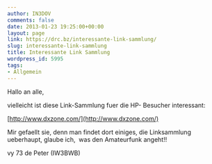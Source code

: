 ```yaml
---
author: IN3DOV
comments: false
date: 2013-01-23 19:25:00+00:00
layout: page
link: https://drc.bz/interessante-link-sammlung/
slug: interessante-link-sammlung
title: Interessante Link Sammlung
wordpress_id: 5995
tags:
- Allgemein
---
```


Hallo an alle,

vielleicht ist diese Link-Sammlung fuer die HP- Besucher interessant:

[http://www.dxzone.com/](http://www.dxzone.com/)

Mir gefaellt sie, denn man findet dort einiges, die Linksammlung ueberhaupt, glaube ich,  was den Amateurfunk angeht!!

vy 73 de Peter (IW3BWB)
